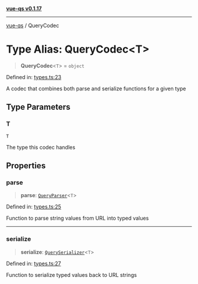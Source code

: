 [**vue-qs v0.1.17**](../README.md)

---

[vue-qs](../README.md) / QueryCodec

# Type Alias: QueryCodec\<T\>

> **QueryCodec**\<`T`\> = `object`

Defined in: [types.ts:23](https://github.com/iamsomraj/vue-qs/blob/b89690c4cfcb78328e659968e3c7235730988be4/src/types.ts#L23)

A codec that combines both parse and serialize functions for a given type

## Type Parameters

### T

`T`

The type this codec handles

## Properties

### parse

> **parse**: [`QueryParser`](QueryParser.md)\<`T`\>

Defined in: [types.ts:25](https://github.com/iamsomraj/vue-qs/blob/b89690c4cfcb78328e659968e3c7235730988be4/src/types.ts#L25)

Function to parse string values from URL into typed values

---

### serialize

> **serialize**: [`QuerySerializer`](QuerySerializer.md)\<`T`\>

Defined in: [types.ts:27](https://github.com/iamsomraj/vue-qs/blob/b89690c4cfcb78328e659968e3c7235730988be4/src/types.ts#L27)

Function to serialize typed values back to URL strings
